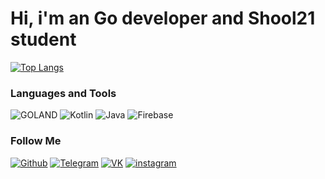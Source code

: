 # Hi, i'm an Go developer and Shool21 student

[![Top Langs](https://github-readme-stats.vercel.app/api/top-langs/?username=Abdulkadyr1&layout=compact&text_color=ffffff&card_width=1000&theme=dark&bg_color=000000&hide_border=true)](https://github.com/Abdulkadyr1)

### Languages and Tools
![GOLAND](https://img.shields.io/badge/-Go-000000?style=for-the-badge&logo=Go)
![Kotlin](https://img.shields.io/badge/-Kotlin-000000?style=for-the-badge&logo=Kotlin)
![Java](https://img.shields.io/badge/-Java-000000?style=for-the-badge&logo=Java)
![Firebase](https://img.shields.io/badge/-Firebase-000000?style=for-the-badge&logo=Firebase)

### Follow Me
[![Github](https://img.shields.io/badge/-GitHub-000000?style=for-the-badge&logo=GitHub)](https://github.com/ibaevzz)
[![Telegram](https://img.shields.io/badge/-Telegram-000000?style=for-the-badge&logo=Telegram)](https://t.me/ibaevzz)
[![VK](https://img.shields.io/badge/-VK-000000?style=for-the-badge&logo=VK)](https://vk.com/ibaevzz)
[![instagram](https://img.shields.io/badge/-instagram-000000?style=for-the-badge&logo=instagram)](https://www.instagram.com/ibaevzz)
